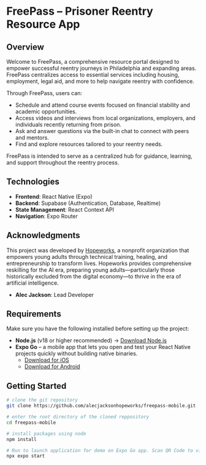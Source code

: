 # FreePass – Prisoner Reentry Resource App

## Overview

Welcome to FreePass, a comprehensive resource portal designed to empower successful reentry journeys in Philadelphia and expanding areas. FreePass centralizes access to essential services including housing, employment, legal aid, and more to help navigate reentry with confidence.

Through FreePass, users can:

- Schedule and attend course events focused on financial stability and academic opportunities.
- Access videos and interviews from local organizations, employers, and individuals recently returning from prison.
- Ask and answer questions via the built-in chat to connect with peers and mentors.
- Find and explore resources tailored to your reentry needs.

FreePass is intended to serve as a centralized hub for guidance, learning, and support throughout the reentry process.

## Technologies

- **Frontend**: React Native (Expo)
- **Backend**: Supabase (Authentication, Database, Realtime)
- **State Management**: React Context API
- **Navigation**: Expo Router

## Acknowledgments

This project was developed by [Hopeworks](https://hopeworks.org/), a nonprofit organization that empowers young adults through technical training, healing, and entrepreneurship to transform lives. Hopeworks provides comprehensive reskilling for the AI era, preparing young adults—particularly those historically excluded from the digital economy—to thrive in the era of artificial intelligence.

- **Alec Jackson**: Lead Developer

## Requirements

Make sure you have the following installed before setting up the project:

- **Node.js** (v18 or higher recommended) → [Download Node.js](https://nodejs.org/)
- **Expo Go** – a mobile app that lets you open and test your React Native projects quickly without building native binaries.  
  - [Download for iOS](https://apps.apple.com/app/expo-go/id982107779)  
  - [Download for Android](https://play.google.com/store/apps/details?id=host.exp.exponent)

## Getting Started

   ```bash
   # clone the git repository 
   git clone https://github.com/alecjacksonhopeworks/freepass-mobile.git

   # enter the root directory of the cloned reppository 
   cd freepass-mobile

   # install packages using node 
   npm install

   # Run to launch application for demo on Expo Go app. Scan QR Code to view 
   npx expo start

   ```
